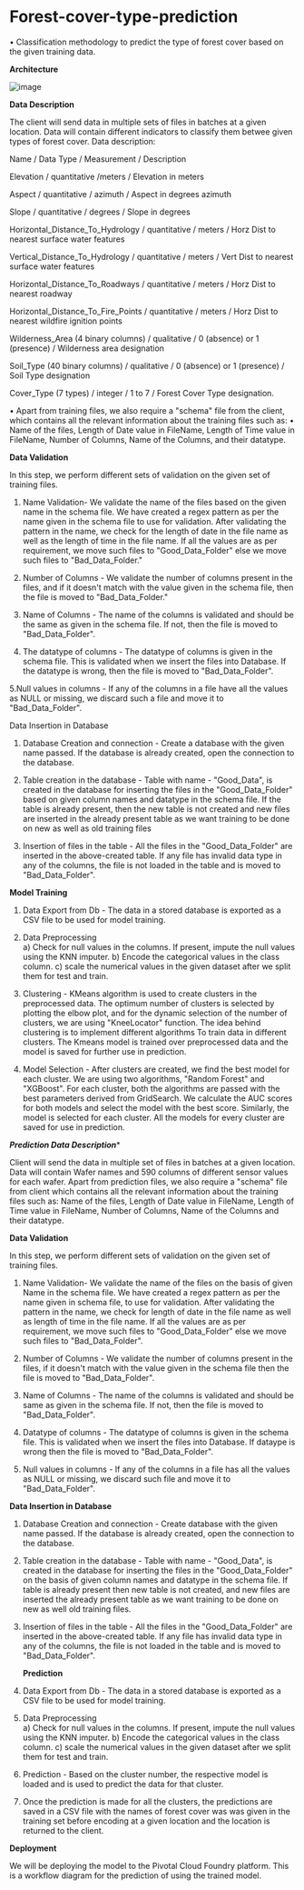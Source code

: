 # Forest-cover-type-prediction

 • Classification methodology to predict the type of forest cover based on the given training data. 
 
 **Architecture**
  
 ![image](https://user-images.githubusercontent.com/63842900/172362956-d088ce7f-a7a1-442c-a127-dcef0804cef1.png)

 **Data Description**
 
The client will send data in multiple sets of files in batches at a given location. Data will contain different indicators to classify them betwee given types of forest cover.
Data description:

Name / Data Type / Measurement / Description

Elevation / quantitative /meters / Elevation in meters

Aspect / quantitative / azimuth / Aspect in degrees azimuth

Slope / quantitative / degrees / Slope in degrees

Horizontal_Distance_To_Hydrology / quantitative / meters / Horz Dist to nearest surface water features

Vertical_Distance_To_Hydrology / quantitative / meters / Vert Dist to nearest surface water features

Horizontal_Distance_To_Roadways / quantitative / meters / Horz Dist to nearest roadway

Horizontal_Distance_To_Fire_Points / quantitative / meters / Horz Dist to nearest wildfire ignition points

Wilderness_Area (4 binary columns) / qualitative / 0 (absence) or 1 (presence) / Wilderness area designation

Soil_Type (40 binary columns) / qualitative / 0 (absence) or 1 (presence) / Soil Type designation

Cover_Type (7 types) / integer / 1 to 7 / Forest Cover Type designation.

• Apart from training files, we also require a "schema" file from the client, which contains all the relevant information about the training files such as:
• Name of the files, Length of Date value in FileName, Length of Time value in FileName, Number of Columns, Name of the Columns, and their datatype.

**Data Validation**

In this step, we perform different sets of validation on the given set of training files.  

1. Name Validation- We validate the name of the files based on the given name in the schema file. We have created a regex pattern as per the name given in the schema file to use for validation. After validating the pattern in the name, we check for the length of date in the file name as well as the length of time in the file name. If all the values are as per requirement, we move such files to "Good_Data_Folder" else we move such files to "Bad_Data_Folder."

2. Number of Columns - We validate the number of columns present in the files, and if it doesn't match with the value given in the schema file, then the file is moved to "Bad_Data_Folder."

3. Name of Columns - The name of the columns is validated and should be the same as given in the schema file. If not, then the file is moved to "Bad_Data_Folder".

4. The datatype of columns - The datatype of columns is given in the schema file. This is validated when we insert the files into Database. If the datatype is wrong, then the file is moved to "Bad_Data_Folder".

5.Null values in columns - If any of the columns in a file have all the values as NULL or missing, we discard such a file and move it to "Bad_Data_Folder".

Data Insertion in Database
 
1) Database Creation and connection - Create a database with the given name passed. If the database is already created, open the connection to the database. 

2) Table creation in the database - Table with name - "Good_Data", is created in the database for inserting the files in the "Good_Data_Folder" based on 
   given column names and datatype in the schema file. If the table is already present, then the new table is not created and new files are inserted in 
   the already present table as we want training to be done on new as well as old training files
   
 3) Insertion of files in the table - All the files in the "Good_Data_Folder" are inserted in the above-created table. If any file has invalid data type 
    in any of the columns, the file is not loaded in the table and is moved to "Bad_Data_Folder".
    
  
**Model Training**

1) Data Export from Db - The data in a stored database is exported as a CSV file to be used for model training.

2) Data Preprocessing   
   a) Check for null values in the columns. If present, impute the null values using the KNN imputer.
   b) Encode the categorical values in the class column.
   c) scale the numerical values in the given dataset after we split them for test and train.
   
3) Clustering - KMeans algorithm is used to create clusters in the preprocessed data. The optimum number of clusters is selected by plotting the elbow plot,
   and for the dynamic selection of the number of clusters, we are using "KneeLocator" function. The idea behind clustering is to implement different algorithms
   To train data in different clusters. The Kmeans model is trained over preprocessed data and the model is saved for further use in prediction.
   
4) Model Selection - After clusters are created, we find the best model for each cluster. We are using two algorithms, "Random Forest" and "XGBoost". For each cluster, both the algorithms are passed with the best parameters derived from GridSearch. We calculate the AUC scores for both models and select the model with the best score. Similarly, the model is selected for each cluster. All the models for every cluster are saved for use in prediction.
 
 
***Prediction Data Description****

Client will send the data in multiple set of files in batches at a given location. Data will contain Wafer names and 590 columns of different sensor values for each wafer. 
Apart from prediction files, we also require a "schema" file from client which contains all the relevant information about the training files such as:
Name of the files, Length of Date value in FileName, Length of Time value in FileName, Number of Columns, Name of the Columns and their datatype.

**Data Validation**  

In this step, we perform different sets of validation on the given set of training files.  
1) Name Validation- We validate the name of the files on the basis of given Name in the schema file. We have created a regex pattern as per the name given 
    in schema file, to use for validation. After validating the pattern in the name, we check for length of date in the file name as well as length of time 
    in the file name. If all the values are as per requirement, we move such files to "Good_Data_Folder" else we move such files to "Bad_Data_Folder". 

2) Number of Columns - We validate the number of columns present in the files, if it doesn't match with the value given in the schema file then the file 
   is moved to "Bad_Data_Folder". 

3) Name of Columns - The name of the columns is validated and should be same as given in the schema file. If not, then the file is moved to "Bad_Data_Folder". 

5) Datatype of columns - The datatype of columns is given in the schema file. This is validated when we insert the files into Database. If dataype is wrong 
   then the file is moved to "Bad_Data_Folder". 

6) Null values in columns - If any of the columns in a file has all the values as NULL or missing, we discard such file and move it to "Bad_Data_Folder".  

**Data Insertion in Database**

1) Database Creation and connection - Create database with the given name passed. If the database is already created, open the connection to the database. 

2) Table creation in the database - Table with name - "Good_Data", is created in the database for inserting the files in the "Good_Data_Folder" on the basis 
   of given column names and datatype in the schema file. If table is already present then new table is not created, and new files are inserted the already
   present table as we want training to be done on new as well old training files.     
   
3) Insertion of files in the table - All the files in the "Good_Data_Folder" are inserted in the above-created table. If any file has invalid data type in 
   any of the columns, the file is not loaded in the table and is moved to "Bad_Data_Folder".
   
   **Prediction** 
 
1) Data Export from Db - The data in a stored database is exported as a CSV file to be used for model training.

2) Data Preprocessing   
   a) Check for null values in the columns. If present, impute the null values using the KNN imputer.
   b) Encode the categorical values in the class column.
   c) scale the numerical values in the given dataset after we split them for test and train.

3) Prediction - Based on the cluster number, the respective model is loaded and is used to predict the data for that cluster.

4) Once the prediction is made for all the clusters, the predictions are saved in a CSV file with the names of forest cover was was given in 
   the training set before encoding  at a given location and the location is returned to the client.
   
  **Deployment**

We will be deploying the model to the Pivotal Cloud Foundry platform. 
This is a workflow diagram for the prediction of using the trained model.     
